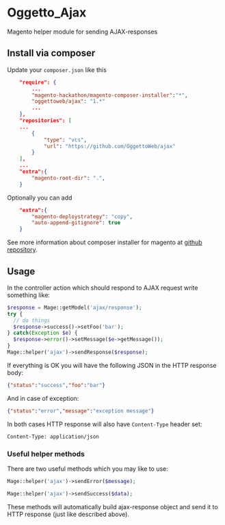 # Oggetto_Ajax

Magento helper module for sending AJAX-responses

## Install via composer

Update your `composer.json` like this

```JSON
    "require": {
        ...
        "magento-hackathon/magento-composer-installer":"*",
        "oggettoweb/ajax": "1.*"
        ...
    },
    "repositories": [
    ...
        {
            "type": "vcs",
            "url": "https://github.com/OggettoWeb/ajax"
        }
    ],
    ...
    "extra":{
        "magento-root-dir": ".",
    }
```

Optionally you can add

```JSON
    "extra":{
        "magento-deploystrategy": "copy",
        "auto-append-gitignore": true
    }
```

See more information about composer installer for magento at [github repository](https://github.com/magento-hackathon/magento-composer-installer/blob/master/README.md).

## Usage

In the controller action which should respond to AJAX request write something like:

```php
$response = Mage::getModel('ajax/response');
try {
  // do things
  $response->success()->setFoo('bar');
} catch(Exception $e) {
  $response->error()->setMessage($e->getMessage());
}
Mage::helper('ajax')->sendResponse($response);
```

If everything is OK you will have the following JSON in the HTTP response body:

```JSON
{"status":"success","foo":"bar"}
```

And in case of exception:
```JSON
{"status":"error","message":"exception message"}
```

In both cases HTTP response will also have `Content-Type` header set:
```HEADER
Content-Type: application/json
```

### Useful helper methods

There are two useful methods which you may like to use:

```php
Mage::helper('ajax')->sendError($message);
```

```php
Mage::helper('ajax')->sendSuccess($data);
```

These methods will automatically build ajax-response object and send it to HTTP response (just like described above).
